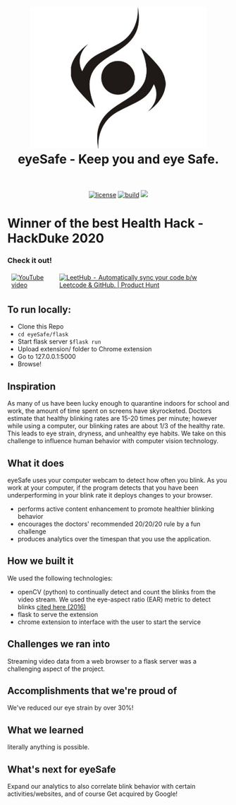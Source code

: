 <h1 align="center">
  <a href="https://devpost.com/software/eyesafe"><img src="extension/assets/eyeSafe.jpeg" alt="eyeSafe - Keep you and eye Safe." width="400"></a>
  <br>
  eyeSafe - Keep you and eye Safe.
  <br>
  <br>
</h1>

<p align="center">
  <a href="https://github.com/QasimWani/LeetHub/blob/main/LICENSE"><img src="https://img.shields.io/badge/license-MIT-blue.svg" alt="license"/></a>
  <a href="https://github.com/alexquach/eyeSafe/commit/main"><img src="https://travis-ci.org/dwyl/esta.svg?branch=master" alt="build"/></a>
  <a href="https://twitter.com/intent/tweet?text=eyeSafe%20-%20Keep%20you%20and%20eye%20safe!&url=https://github.com/alexquach/eyeSafe/&hashtags=webmd,health,devpost,coding,python,javascript,chrome"> <img src="https://img.shields.io/twitter/url/http/shields.io.svg?style=social"> </a>
</p>

# Winner of the best Health Hack - HackDuke 2020

### Check it out!

<table style="border-collapse: separate;"><tr>
  <td style="border-spacing:2em 0"> 
      <a href="https://www.youtube.com/watch?v=fJ4aXA5IY6Q">
        <img src="https://external-content.duckduckgo.com/iu/?u=https%3A%2F%2F1000logos.net%2Fwp-content%2Fuploads%2F2017%2F05%2FNew-YouTube-logo.jpg&f=1&nofb=1" alt="YouTube video" height=100 width=150/>
      </a>  
  </td>
  <td style="border-spacing:2em 0"> 
      <a href="https://devpost.com/software/eyesafe" target="_blank"><img src="https://devpost-challengepost.netdna-ssl.com/assets/reimagine2/devpost-logo-646bdf6ac6663230947a952f8d354cad.svg" alt="LeetHub - Automatically sync your code b/w Leetcode & GitHub. | Product Hunt" style="width: 150px; height: 100px;" width="250" height="54" /></a>

  </td>
</tr></table>

## To run locally:
- Clone this Repo
- `cd eyeSafe/flask`
- Start flask server
`$flask run`
- Upload extension/ folder to Chrome extension
- Go to 127.0.0.1:5000
- Browse!

## Inspiration
As many of us have been lucky enough to quarantine indoors for school and work, the amount of time spent on screens have skyrocketed. Doctors estimate that healthy blinking rates are 15-20 times per minute; however while using a computer, our blinking rates are about 1/3 of the healthy rate. This leads to eye strain, dryness, and unhealthy eye habits. We take on this challenge to influence human behavior with computer vision technology.

## What it does
eyeSafe uses your computer webcam to detect how often you blink. As you work at your computer, if the program detects that you have been underperforming in your blink rate it deploys changes to your browser. 
- performs active content enhancement to promote healthier blinking behavior
- encourages the doctors' recommended 20/20/20 rule by a fun challenge
- produces analytics over the timespan that you use the application. 

## How we built it
We used the following technologies:
- openCV (python) to continually detect and count the blinks from the video stream. We used the eye-aspect ratio (EAR) metric to detect blinks [cited here (2016)](https://vision.fe.uni-lj.si/cvww2016/proceedings/papers/05.pdf)
- flask to serve the extension
- chrome extension to interface with the user to start the service

## Challenges we ran into
Streaming video data from a web browser to a flask server was a challenging aspect of the project. 

## Accomplishments that we're proud of
We've reduced our eye strain by over 30%!

## What we learned
literally anything is possible.

## What's next for eyeSafe
Expand our analytics to also correlate blink behavior with certain activities/websites, and of course
Get acquired by Google!
